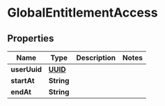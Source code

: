 

# GlobalEntitlementAccess

## Properties

Name | Type | Description | Notes
------------ | ------------- | ------------- | -------------
**userUuid** | [**UUID**](UUID.md) |  | 
**startAt** | **String** |  | 
**endAt** | **String** |  | 




